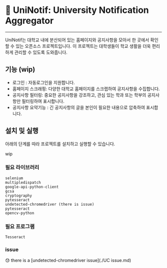 # 📢 UniNotif: University Notification Aggregator

---
UniNotif는 대학교 내에 분산되어 있는 홈페이지와 공지사항을 모아서 한 곳에서 확인할 수 있는 오픈소스 프로젝트입니다. 이 프로젝트는 대학생들이 학교 생활을 더욱 편리하게 관리할 수 있도록 도와줍니다.

## 기능 (wip)

- 로그인 : 자동로그인을 지원합니다.
- 홈페이지 스크래핑: 다양한 대학교 홈페이지를 스크랩하여 공지사항을 수집합니다.
- 공지사항 필터링: 중요한 공지사항을 강조하고, 관심 있는 학과 또는 학부의 공지사항만 필터링하여 표시합니다.
- 공지사항 요약기능 : 긴 공지사항의 글을 본인이 필요한 내용으로 압축하여 표시합니다.

## 설치 및 실행

아래의 단계를 따라 프로젝트를 설치하고 실행할 수 있습니다.

wip

### 필요 라이브러리
    selenium
    multipledispatch 
    google-api-python-client
    gcsa
    cryptography
    pytesseract
    undetected-chromedriver (there is issue)
    pytesseract
    opencv-python

### 필요 프로그램
    Tesseract

### issue
😓 there is a [undetected-chromedriver issue](./UC issue.md)
